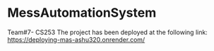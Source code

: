 # MessAutomationSystem
Team#7- CS253
The project has been deployed at the following link:
https://deploying-mas-ashu320.onrender.com/
